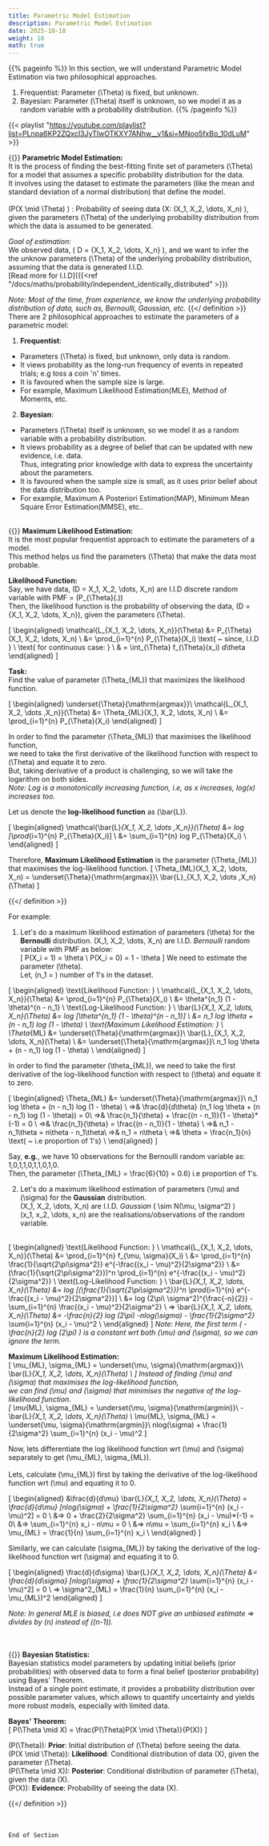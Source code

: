 ```yaml
---
title: Parametric Model Estimation
description: Parametric Model Estimation
date: 2025-10-18
weight: 16
math: true
---
```


{{% pageinfo %}}
In this section, we will understand Parametric Model Estimation via two philosophical approaches. <br>
1. Frequentist: Parameter \(\Theta\) is fixed, but unknown.
2. Bayesian: Parameter \(\Theta\) itself is unknown, so we model it as a random variable with a probability distribution.
{{% /pageinfo %}}

{{< playlist "https://youtube.com/playlist?list=PLnpa6KP2ZQxcI3JyTIwOTKXY7ANhw__v1&si=MNoo5fxBo_10dLuM" >}}
<br>

{{<definition >}}
**Parametric Model Estimation:** <br>
It is the process of finding the best-fitting finite set of parameters \(\Theta\) for a model that assumes a 
specific probability distribution for the data. <br>
It involves using the dataset to estimate the parameters (like the mean and standard deviation of a normal distribution) 
that define the model. <br><br>
\(P(X \mid \Theta) \) : Probability of seeing data \(X: (X_1, X_2, \dots, X_n) \), given the parameters \(\Theta\) of the 
underlying probability distribution from which the data is assumed to be generated.

*Goal of estimation:* <br>
We observed data, \( D = \{X_1, X_2, \dots, X_n\} \), and we want to infer the the unknow parameters \(\Theta\) 
of the underlying probability distribution, assuming that the data is generated I.I.D. <br>
[Read more for I.I.D]({{<ref "/docs/maths/probability/independent_identically_distributed" >}})

*Note: Most of the time, from experience, we know the underlying probability distribution of data, 
such as, Bernoulli, Gaussian, etc.*
{{</ definition >}}
<br>
There are 2 philosophical approaches to estimate the parameters of a parametric model: <br>
1. **Frequentist**: 
- Parameters \(\Theta\) is fixed, but unknown, only data is random.
- It views probability as the long-run frequency of events in repeated trials; e.g toss a coin 'n' times.
- It is favoured when the sample size is large.
- For example, Maximum Likelihood Estimation(MLE), Method of Moments, etc.

2. **Bayesian**: 
- Parameters \(\Theta\) itself is unknown, so we model it as a random variable with a probability distribution.
- It views probability as a degree of belief that can be updated with new evidence, i.e. data. <br>
 Thus, integrating prior knowledge with data to express the uncertainty about the parameters.
- It is favoured when the sample size is small, as it uses prior belief about the data distribution too.
- For example, Maximum A Posteriori Estimation(MAP), Minimum Mean Square Error Estimation(MMSE), etc..
<br><br>

{{<definition >}}
**Maximum Likelihood Estimation:** <br>
It is the most popular frequentist approach to estimate the parameters of a model. <br>
This method helps us find the parameters \(\Theta\) that make the data most probable.

**Likelihood Function:** <br>
Say, we have data, \(D = X_1, X_2, \dots, X_n\) are I.I.D discrete random variable with PMF = \(P_{\Theta}(.)\) <br>
Then, the likelihood function is the probability of observing the data, \(D = \{X_1, X_2, \dots, X_n\}\), 
given the parameters \(\Theta\).

\[ 
\begin{aligned}
\mathcal{L_{X_1, X_2, \dots, X_n}}(\Theta) &= P_{\Theta}(X_1, X_2, \dots, X_n) \\
&= \prod_{i=1}^{n} P_{\Theta}(X_i) \text{ ~ since, I.I.D } \\
\text{ for continuous case: } \\
& = \int_{\Theta} f_{\Theta}(x_i) d\theta
\end{aligned}
\]

**Task:** <br>
Find the value of parameter \(\Theta_{ML}\) that maximizes the likelihood function.

\[
\begin{aligned}
\underset{\Theta}{\mathrm{argmax}}\  \mathcal{L_{X_1, X_2, \dots ,X_n}}(\Theta) &= \Theta_{ML}(X_1, X_2, \dots, X_n) \\
&= \prod_{i=1}^{n} P_{\Theta}(X_i)
\end{aligned}
\]

In order to find the parameter \(\Theta_{ML}\) that maximises the likelihood function, <br>
we need to take the first derivative of the likelihood function with respect to \(\Theta\) and equate it to zero. <br>
But, taking derivative of a product is challenging, so we will take the logarithm on both sides. <br>
*Note: Log is a monotonically increasing function, i.e, as x increases, log(x) increases too.* <br>

Let us denote the **log-likelihood function** as \(\bar{L}\).

\[
\begin{aligned}
\mathcal{\bar{L}_{X_1, X_2, \dots ,X_n}}(\Theta) &= log [\prod_{i=1}^{n} P_{\Theta}(X_i)] \\
&= \sum_{i=1}^{n} log P_{\Theta}(X_i) \\
\end{aligned}
\]

Therefore, **Maximum Likelihood Estimation** is the parameter \(\Theta_{ML}\) that maximises the log-likelihood function.
\[
\Theta_{ML}(X_1, X_2, \dots, X_n) = \underset{\Theta}{\mathrm{argmax}}\ \bar{L}_{X_1, X_2, \dots ,X_n}(\Theta) 
\]

{{</ definition >}}

For example: 
1. Let's do a maximum likelihood estimation of parameters \(\theta\) for the **Bernoulli** distribution.
\(X_1, X_2, \dots, X_n\) are I.I.D. *Bernoulli* random variable with PMF as below: <br>
\[
P(X_i = 1) = \theta \\
P(X_i = 0) = 1 - \theta
\]
We need to estimate the parameter \(\theta\). <br>
Let, \(n_1 = \) number of 1's in the dataset. <br>

\[
\begin{aligned}
\text{Likelihood Function: } \\
\mathcal{L_{X_1, X_2, \dots, X_n}}(\Theta) &= \prod_{i=1}^{n} P_{\Theta}(X_i) \\
&= \theta^{n_1} (1 - \theta)^{n - n_1} \\
\text{Log-Likelihood Function: } \\
\bar{L}_{X_1, X_2, \dots, X_n}(\Theta) &= log [\theta^{n_1} (1 - \theta)^{n - n_1}] \\
&= n_1 log \theta + (n - n_1) log (1 - \theta) \\
\text{Maximum Likelihood Estimation: } \\
\Theta_{ML} &= \underset{\Theta}{\mathrm{argmax}}\ \bar{L}_{X_1, X_2, \dots, X_n}(\Theta) \\
&= \underset{\Theta}{\mathrm{argmax}}\ n_1 log \theta + (n - n_1) log (1 - \theta) \\
\end{aligned}
\]

In order to find the parameter \(\theta_{ML}\), we need to take the first derivative of the log-likelihood function
with respect to \(\theta\) and equate it to zero. <br>

\[
\begin{aligned}
\Theta_{ML} &= \underset{\Theta}{\mathrm{argmax}}\ n_1 log \theta + (n - n_1) log (1 - \theta) \\
=>& \frac{d}{d\theta} (n_1 log \theta + (n - n_1) log (1 - \theta))  = 0\\
=>& \frac{n_1}{\theta} + \frac{(n - n_1)}{1 - \theta}*(-1) = 0 \\
=>& \frac{n_1}{\theta} = \frac{(n - n_1)}{1 - \theta} \\
=>& n_1 - n_1\theta = n\theta  - n_1\theta\\
=>& n_1 = n\theta \\
=>& \theta = \frac{n_1}{n} \text{ ~ i.e proportion of 1's} \\
\end{aligned}
\]

Say, **e.g.**, we have 10 observations for the Bernoulli random variable as: 1,0,1,1,0,1,1,0,1,0. <br>
Then, the parameter \(\Theta_{ML} = \frac{6}{10} = 0.6\) i.e proportion of 1's. <br>

2. Let's do a maximum likelihood estimation of parameters \(\mu\) and \(\sigma\) for the **Gaussian** distribution. <br>
\(X_1, X_2, \dots, X_n\) are I.I.D. *Gaussian* \( \sim N(\mu, \sigma^2) \)  <br>
\(x_1, x_2, \dots, x_n\) are the realisations/observations of the random variable. <br><br>

\[
\begin{aligned}
\text{Likelihood Function: } \\
\mathcal{L_{X_1, X_2, \dots, X_n}}(\Theta) &= \prod_{i=1}^{n} f_{\mu, \sigma}(X_i) \\
&= \prod_{i=1}^{n} \frac{1}{\sqrt{2\pi\sigma^2}} e^{-\frac{(x_i - \mu)^2}{2\sigma^2}} \\
&= (\frac{1}{\sqrt{2\pi\sigma^2}})^n \prod_{i=1}^{n} e^{-\frac{(x_i - \mu)^2}{2\sigma^2}} \\
\text{Log-Likelihood Function: } \\
\bar{L}_{X_1, X_2, \dots, X_n}(\Theta) &= log [(\frac{1}{\sqrt{2\pi\sigma^2}})^n \prod_{i=1}^{n} e^{-\frac{(x_i - \mu)^2}{2\sigma^2}}] \\
&= log (2\pi\ \sigma^2)^{\frac{-n}{2}}  - \sum_{i=1}^{n} \frac{(x_i - \mu)^2}{2\sigma^2} \\
=> \bar{L}_{X_1, X_2, \dots, X_n}(\Theta) &= -\frac{n}{2} log (2\pi) -nlog(\sigma) - \frac{1}{2\sigma^2} \sum_{i=1}^{n} (x_i - \mu)^2 \\
\end{aligned}
\]
_Note: Here, the first term \( -\frac{n}{2} log (2\pi) \) is a constant wrt both \(\mu\) and \(\sigma\), so we can ignore the term._ <br>

**Maximum Likelihood Estimation:** <br>
\[
\mu_{ML}, \sigma_{ML} = \underset{\mu, \sigma}{\mathrm{argmax}}\ \bar{L}_{X_1, X_2, \dots, X_n}(\Theta) \\
\]
Instead of finding \(\mu\) and \(\sigma\) that maximises the log-likelihood function, <br>
we can find \(\mu\) and \(\sigma\) that minimises the negative of the log-likelihood function. <br>
\[
\mu_{ML}, \sigma_{ML} = \underset{\mu, \sigma}{\mathrm{argmin}}\ -\bar{L}_{X_1, X_2, \dots, X_n}(\Theta) \\
\mu_{ML}, \sigma_{ML} = \underset{\mu, \sigma}{\mathrm{argmin}}\ nlog(\sigma) + \frac{1}{2\sigma^2} \sum_{i=1}^{n} (x_i - \mu)^2 
\]

Now, lets differentiate the log likelihood function wrt \(\mu\) and \(\sigma\) separately to get \(\mu_{ML}, \sigma_{ML}\). <br><br>
Lets, calculate \(\mu_{ML}\) first by taking the derivative of the log-likelihood function wrt \(\mu\) and equating it to 0. <br>

\[
\begin{aligned}
&\frac{d}{d\mu} \bar{L}_{X_1, X_2, \dots, X_n}(\Theta) = \frac{d}{d\mu} [nlog(\sigma) + \frac{1}{2\sigma^2} \sum_{i=1}^{n} (x_i - \mu)^2] = 0 \\
&=> 0 + \frac{2}{2\sigma^2} \sum_{i=1}^{n} (x_i - \mu)*(-1) = 0\\
&=> \sum_{i=1}^{n} x_i - n\mu = 0 \\
&=> n\mu = \sum_{i=1}^{n} x_i \\
&=> \mu_{ML} = \frac{1}{n} \sum_{i=1}^{n} x_i \\
\end{aligned}
\]

Similarly, we can calculate \(\sigma_{ML}\) by taking the derivative of the log-likelihood function wrt \(\sigma\) 
and equating it to 0. <br>

\[
\begin{aligned}
\frac{d}{d\sigma} \bar{L}_{X_1, X_2, \dots, X_n}(\Theta) &= \frac{d}{d\sigma} [nlog(\sigma) +  \frac{1}{2\sigma^2} \sum_{i=1}^{n} (x_i - \mu)^2] = 0 \\
=> \sigma^2_{ML} = \frac{1}{n} \sum_{i=1}^{n} (x_i - \mu_{ML})^2
\end{aligned}
\]

*Note: In general MLE is biased, i.e does NOT give an unbiased estimate => divides by \(n\) instead of \((n-1)\).* <br>
<br><Br>

{{<definition >}}
**Bayesian Statistics:** <br>
Bayesian statistics model parameters by updating initial beliefs (prior probabilities) with observed data to form 
a final belief (posterior probability) using Bayes' Theorem. <br>
Instead of a single point estimate, it provides a probability distribution over possible parameter values, 
which allows to quantify uncertainty and yields more robust models, especially with limited data.<br>

**Bayes' Theorem:** <br>
\[
P(\Theta \mid X) = \frac{P(\Theta)P(X \mid \Theta)}{P(X)}
\]

\(P(\Theta)\): **Prior**: Initial distribution of \(\Theta\) before seeing the data. <br> 
\(P(X \mid \Theta)\): **Likelihood**: Conditional distribution of data \(X\), given the parameter \(\Theta\). <br> 
\(P(\Theta \mid X)\): **Posterior**: Conditional distribution of parameter \(\Theta\), given the data \(X\). <br>
\(P(X)\): **Evidence**: Probability of seeing the data \(X\). <br>

{{</ definition >}}


<br><br>
```End of Section```